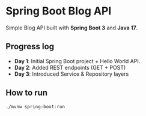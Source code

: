 # Spring Boot Blog API

Simple Blog API built with **Spring Boot 3** and **Java 17**.

## Progress log
- **Day 1**: Initial Spring Boot project + Hello World API.
- **Day 2**: Added REST endpoints (GET + POST)
- **Day 3**: Introduced Service & Repository layers
## How to run
```bash
./mvnw spring-boot:run
